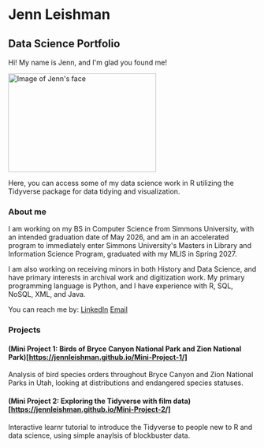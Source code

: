 # Jenn Leishman
## Data Science Portfolio

Hi! My name is Jenn, and I'm glad you found me!

<img src="https://github.com/user-attachments/assets/22f98bc2-397a-49e3-bb03-08c37e9fb86f" alt="Image of Jenn's face" width="300" height="200">


Here, you can access some of my data science work in R utilizing the Tidyverse package for data tidying and visualization. 

### About me

I am working on my BS in Computer Science from Simmons University, with an intended graduation date of May 2026, and am in an accelerated program to immediately enter Simmons University's Masters in Library and Information Science Program, graduated with my MLIS in Spring 2027.

I am also working on receiving minors in both History and Data Science, and have primary interests in archival work and digitization work. My primary programming language is Python, and I have experience with R, SQL, NoSQL, XML, and Java.

You can reach me by:
[LinkedIn](https://www.linkedin.com/in/jenn-leishman-746590333/)
[Email](mailto:jennifermleishman@gmail.com)

### Projects

#### (Mini Project 1: Birds of Bryce Canyon National Park and Zion National Park)[https://jennleishman.github.io/Mini-Project-1/]
Analysis of bird species orders throughout Bryce Canyon and Zion National Parks in Utah, looking at distributions and endangered species statuses.

#### (Mini Project 2: Exploring the Tidyverse with film data)[https://jennleishman.github.io/Mini-Project-2/]
Interactive learnr tutorial to introduce the Tidyverse to people new to R and data science, using simple anaylsis of blockbuster data.


